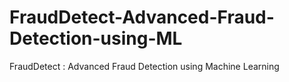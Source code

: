 # FraudDetect-Advanced-Fraud-Detection-using-ML
FraudDetect : Advanced Fraud Detection using Machine Learning 
